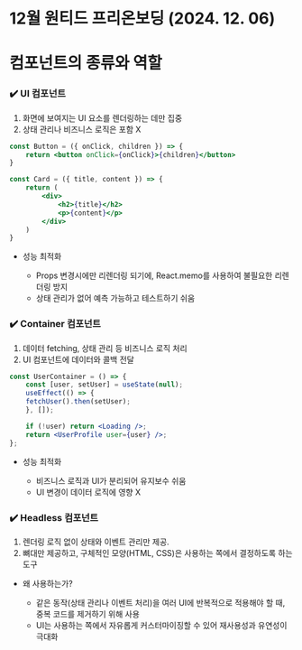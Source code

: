 # 12월 원티드 프리온보딩 (2024. 12. 06)

# 컴포넌트의 종류와 역할

### ✔️ UI 컴포넌트

1. 화면에 보여지는 UI 요소를 렌더링하는 데만 집중
2. 상태 관리나 비즈니스 로직은 포함 X

```jsx
const Button = ({ onClick, children }) => {
    return <button onClick={onClick}>{children}</button>
}

const Card = ({ title, content }) => {
    return (
        <div>
            <h2>{title}</h2>
            <p>{content}</p>
        </div>
    )
}
```

- 성능 최적화

    - Props 변경시에만 리렌더링 되기에, React.memo를 사용하여 불필요한 리렌더링 방지
    - 상태 관리가 없어 예측 가능하고 테스트하기 쉬움


### ✔️ Container 컴포넌트

1. 데이터 fetching, 상태 관리 등 비즈니스 로직 처리
2. UI 컴포넌트에 데이터와 콜백 전달

```jsx
const UserContainer = () => {
    const [user, setUser] = useState(null);
    useEffect(() => {
    fetchUser().then(setUser);
    }, []);

    if (!user) return <Loading />;
    return <UserProfile user={user} />;
};
```

- 성능 최적화

    - 비즈니스 로직과 UI가 분리되어 유지보수 쉬움
    - UI 변경이 데이터 로직에 영향 X

### ✔️ Headless 컴포넌트

1. 렌더링 로직 없이 상태와 이벤트 관리만 제공.
2. 뼈대만 제공하고, 구체적인 모양(HTML, CSS)은 사용하는 쪽에서 결정하도록 하는 도구

- 왜 사용하는가?

    - 같은 동작(상태 관리나 이벤트 처리)을 여러 UI에 반복적으로 적용해야 할 때, 중복 코드를 제거하기 위해 사용
    - UI는 사용하는 쪽에서 자유롭게 커스터마이징할 수 있어 재사용성과 유연성이 극대화